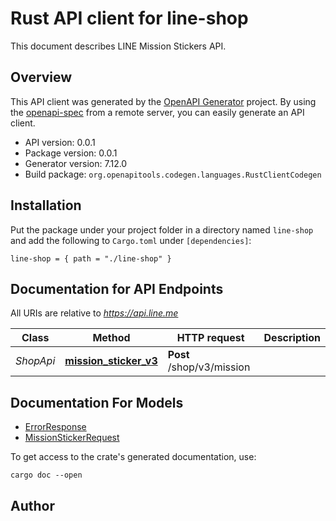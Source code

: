 # Rust API client for line-shop

This document describes LINE Mission Stickers API.


## Overview

This API client was generated by the [OpenAPI Generator](https://openapi-generator.tech) project.  By using the [openapi-spec](https://openapis.org) from a remote server, you can easily generate an API client.

- API version: 0.0.1
- Package version: 0.0.1
- Generator version: 7.12.0
- Build package: `org.openapitools.codegen.languages.RustClientCodegen`

## Installation

Put the package under your project folder in a directory named `line-shop` and add the following to `Cargo.toml` under `[dependencies]`:

```
line-shop = { path = "./line-shop" }
```

## Documentation for API Endpoints

All URIs are relative to *https://api.line.me*

Class | Method | HTTP request | Description
------------ | ------------- | ------------- | -------------
*ShopApi* | [**mission_sticker_v3**](docs/ShopApi.md#mission_sticker_v3) | **Post** /shop/v3/mission | 


## Documentation For Models

 - [ErrorResponse](docs/ErrorResponse.md)
 - [MissionStickerRequest](docs/MissionStickerRequest.md)


To get access to the crate's generated documentation, use:

```
cargo doc --open
```

## Author



